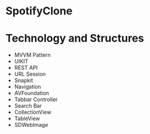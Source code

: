 # SpotifyClone


# Technology and Structures
* MVVM Pattern
* UIKIT
* REST API
* URL Session
* Snapkit
* Navigation
* AVFoundation
* Tabbar Controller
* Search Bar
* CollectionView
* TableView
* SDWebImage

